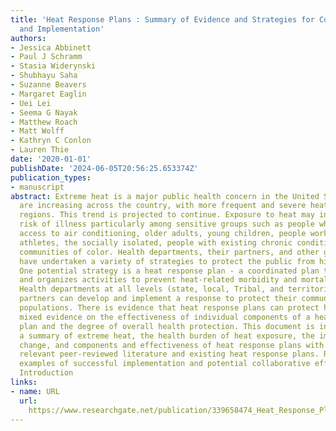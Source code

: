 ```yaml
---
title: 'Heat Response Plans : Summary of Evidence and Strategies for Collaboration
  and Implementation'
authors:
- Jessica Abbinett
- Paul J Schramm
- Stasia Widerynski
- Shubhayu Saha
- Suzanne Beavers
- Margaret Eaglin
- Uei Lei
- Seema G Nayak
- Matthew Roach
- Matt Wolff
- Kathryn C Conlon
- Lauren Thie
date: '2020-01-01'
publishDate: '2024-06-05T20:56:25.653374Z'
publication_types:
- manuscript
abstract: Extreme heat is a major public health concern in the United States. Temperatures
  are increasing across the country, with more frequent and severe heat waves in many
  regions. This trend is projected to continue. Exposure to heat may increase the
  risk of illness particularly among sensitive groups such as people who do not have
  access to air conditioning, older adults, young children, people working outdoors,
  athletes, the socially isolated, people with existing chronic conditions, and some
  communities of color. Health departments, their partners, and other government agencies
  have undertaken a variety of strategies to protect the public from high temperatures.
  One potential strategy is a heat response plan - a coordinated plan that describes
  and organizes activities to prevent heat-related morbidity and mortality in a community.
  Health departments at all levels (state, local, Tribal, and territorial) and their
  partners can develop and implement a response to protect their community and vulnerable
  populations. There is evidence that heat response plans can protect health, but
  mixed evidence on the effectiveness of individual components of a heat response
  plan and the degree of overall health protection. This document is intended to give
  a summary of extreme heat, the health burden of heat exposure, the impacts of climate
  change, and components and effectiveness of heat response plans with a focus on
  relevant peer-reviewed literature and existing heat response plans. Resources and
  examples of successful implementation and potential collaborative efforts are included.
  Introduction
links:
- name: URL
  url: 
    https://www.researchgate.net/publication/339658474_Heat_Response_Plans_Summary_of_Evidence_and_Strategies_for_Collaboration_and_Implementation_Climate_and_Health_Technical_Report_Series_Climate_and_Health_Program_Centers_for_Disease_Control_and_Preven
---
```

